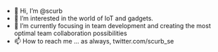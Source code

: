 - 👋 Hi, I’m @scurb
- 👀 I’m interested in the world of IoT and gadgets.
- 🌱 I’m currently focusing in team development and creating the most optimal team collaboration possibilities
- 📫 How to reach me ... as always, twitter.com/scurb_se

<!---
scurb/scurb is a ✨ special ✨ repository because its `README.md` (this file) appears on your GitHub profile.
You can click the Preview link to take a look at your changes.
--->
